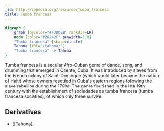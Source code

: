 ```yaml
---
_id: http://dbpedia.org/resource/Tumba_francesa
title: Tumba francesa
---
```


```dot
digraph {
	graph [bgcolor="#F3DDB8" rankdir=LR]
	node [color="#26242F" penwidth=3.0]
	"Tumba francesa" [shape=circle]
	Tahona [URL="/tahona/"]
	"Tumba francesa" -> Tahona
}
```

Tumba francesa is a secular Afro-Cuban genre of dance, song, and drumming that emerged in Oriente, Cuba. It was introduced by slaves from the French colony of Saint-Domingue (which would later become the nation of Haiti) whose owners resettled in Cuba's eastern regions following the slave rebellion during the 1790s. The genre flourished in the late 19th century with the establishment of sociedades de tumba francesa (tumba francesa societies), of which only three survive.

## Derivatives
- [[Tahona]]

